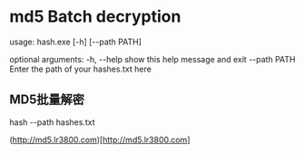 # md5 Batch decryption

usage: hash.exe [-h] [--path PATH]

optional arguments:
  -h, --help   show this help message and exit
  --path PATH  Enter the path of your hashes.txt here
  
  ## MD5批量解密
  
  hash --path hashes.txt
  
  (http://md5.lr3800.com)[http://md5.lr3800.com]
